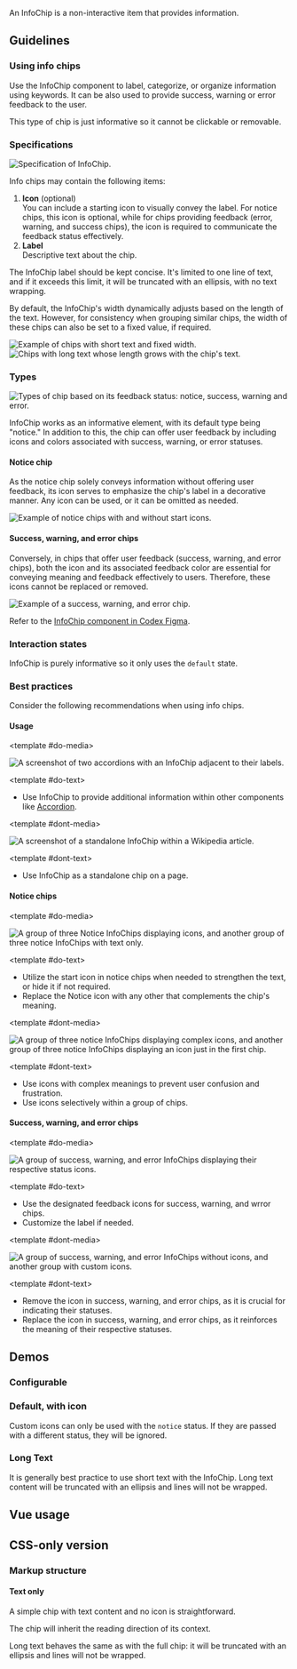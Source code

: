 <script setup>
import ChipWithIcon from '@/../component-demos/info-chip/examples/ChipWithIcon.vue';
import ChipWithLongText from '@/../component-demos/info-chip/examples/ChipWithLongText.vue';
import { CdxInfoChip } from '@wikimedia/codex';

const controlsConfig = [
	{
		name: 'icon',
		type: 'icon'
	},
	{
		name: 'status',
		type: 'radio',
		options: [ 'notice', 'warning', 'error', 'success' ],
	},
	{
		name: 'default',
		type: 'slot',
		default: 'Info Chip'
	}
];
</script>

An InfoChip is a non-interactive item that provides information.

## Guidelines

### Using info chips
Use the InfoChip component to label, categorize, or organize information using keywords. It can be also used to provide success, warning or error feedback to the user.

This type of chip is just informative so it cannot be clickable or removable.

### Specifications
![Specification of InfoChip.](../../assets/components/info-chip-specifications.svg)

Info chips may contain the following items:
1. **Icon** (optional)<br>You can include a starting icon to visually convey the label. For notice chips, this icon is optional, while for chips providing feedback (error, warning, and success chips), the icon is required to communicate the feedback status effectively.
2. **Label**<br>Descriptive text about the chip.

The InfoChip label should be kept concise. It's limited to one line of text, and if it exceeds this limit, it will be truncated with an ellipsis, with no text wrapping.

By default, the InfoChip's width dynamically adjusts based on the length of the text. However, for consistency when grouping similar chips, the width of these chips can also be set to a fixed value, if required.

<div class="cdx-docs-grid cdx-docs-grid-columns-2">
    <img src="../../assets/components/info-chip-specifications-length.svg" alt="Example of chips with short text and fixed width.">
    <img src="../../assets/components/info-chip-specifications-fixed-width.svg" alt="Chips with long text whose length grows with the chip's text.">
</div>

### Types

![Types of chip based on its feedback status: notice, success, warning and error.](../../assets/components/info-chip-types.svg)

InfoChip works as an informative element, with its default type being "notice." In addition to this, the chip can offer user feedback by including icons and colors associated with success, warning, or error statuses.

#### Notice chip
As the notice chip solely conveys information without offering user feedback, its icon serves to emphasize the chip's label in a decorative manner. Any icon can be used, or it can be omitted as needed.

![Example of notice chips with and without start icons.](../../assets/components/info-chip-types-notice.svg)

#### Success, warning, and error chips
Conversely, in chips that offer user feedback (success, warning, and error chips), both the icon and its associated feedback color are essential for conveying meaning and feedback effectively to users. Therefore, these icons cannot be replaced or removed.

![Example of a success, warning, and error chip.](../../assets/components/info-chip-types-feedback.svg)

Refer to the [InfoChip component in Codex Figma](https://www.figma.com/file/KoDuJMadWBXtsOtzGS4134/%E2%9D%96-Codex-components?type=design&node-id=8952-74698&mode=design&t=2O0ceqiRfqCtnidq-11).

### Interaction states
InfoChip is purely informative so it only uses the `default` state.

### Best practices

Consider the following recommendations when using info chips.

#### Usage

<cdx-demo-rules>

<template #do-media>

![A screenshot of two accordions with an InfoChip adjacent to their labels.](../../assets/components/info-chip-practices-usage-do.svg)

</template>

<template #do-text>

- Use InfoChip to provide additional information within other components like [Accordion](./accordion.md).

</template>

<template #dont-media>

![A screenshot of a standalone InfoChip within a Wikipedia article.](../../assets/components/info-chip-practices-usage-dont.svg)

</template>

<template #dont-text>

- Use InfoChip as a standalone chip on a page.

</template>

</cdx-demo-rules>

#### Notice chips

<cdx-demo-rules>

<template #do-media>

![A group of three Notice InfoChips displaying icons, and another group of three notice InfoChips with text only.](../../assets/components/info-chip-practices-icon-notice-do.svg)

</template>

<template #do-text>

- Utilize the start icon in notice chips when needed to strengthen the text, or hide it if not required.
- Replace the Notice icon with any other that complements the chip's meaning.

</template>

<template #dont-media>

![A group of three notice InfoChips displaying complex icons, and another group of three notice InfoChips displaying an icon just in the first chip.](../../assets/components/info-chip-practices-icon-notice-dont.svg)

</template>

<template #dont-text>

- Use icons with complex meanings to prevent user confusion and frustration.
- Use icons selectively within a group of chips.

</template>

</cdx-demo-rules>

#### Success, warning, and error chips

<cdx-demo-rules>

<template #do-media>

![A group of success, warning, and error InfoChips displaying their respective status icons.](../../assets/components/info-chip-practices-icon-feedback-do.svg)

</template>

<template #do-text>

- Use the designated feedback icons for success, warning, and wrror chips.
- Customize the label if needed.

</template>

<template #dont-media>

![A group of success, warning, and error InfoChips without icons, and another group with custom icons.](../../assets/components/info-chip-practices-icon-feedback-dont.svg)

</template>

<template #dont-text>

- Remove the icon in success, warning, and error chips, as it is crucial for indicating their statuses.
- Replace the icon in success, warning, and error chips, as it reinforces the meaning of their respective statuses.

</template>

</cdx-demo-rules>

## Demos

### Configurable

<cdx-demo-wrapper :controls-config="controlsConfig" :show-generated-code="true">

<template v-slot:demo="{ propValues, slotValues }" :show-generated-code="true">
	<cdx-info-chip v-bind="propValues">
		{{ slotValues.default }}
	</cdx-info-chip>
</template>

</cdx-demo-wrapper>

### Default, with icon
Custom icons can only be used with the `notice` status. If they are passed with
a different status, they will be ignored.

<cdx-demo-wrapper>
<template v-slot:demo>
	<chip-with-icon />
</template>

<template v-slot:code>

:::code-group

<<< @/../component-demos/info-chip/examples/ChipWithIcon.vue [NPM]

<<< @/../component-demos/info-chip/examples-mw/ChipWithIcon.vue [MediaWiki]

:::

</template>
</cdx-demo-wrapper>

### Long Text
It is generally best practice to use short text with the InfoChip. Long text
content will be truncated with an ellipsis and lines will not be wrapped.

<cdx-demo-wrapper>
<template v-slot:demo>
	<chip-with-long-text />
</template>

<template v-slot:code>

:::code-group

<<< @/../component-demos/info-chip/examples/ChipWithLongText.vue [NPM]

<<< @/../component-demos/info-chip/examples-mw/ChipWithLongText.vue [MediaWiki]

:::

</template>
</cdx-demo-wrapper>

## Vue usage

## CSS-only version

### Markup structure

#### Text only

A simple chip with text content and no icon is straightforward.

<cdx-demo-wrapper>
<template v-slot:demo>
	<!-- Outer element is a <div>. -->
	<div class="cdx-info-chip">
		<!-- Text element. -->
		<span class="cdx-info-chip--text">
			<!-- Chip text -->
			Info Chip
		</span>
    </div>
</template>
<template v-slot:code>

```html
	<!-- Outer element is a <div>. -->
	<div class="cdx-info-chip">
		<!-- Text element. -->
		<span class="cdx-info-chip--text">
			<!-- Chip text -->
			Info Chip
		</span>
    </div>
```
</template>
</cdx-demo-wrapper>

The chip will inherit the reading direction of its context.

<cdx-demo-wrapper>
<template v-slot:demo>
	<!-- Establish a right-to-left reading context -->
	<div dir="rtl">
		<!-- Outer element is a <div>. -->
		<div class="cdx-info-chip">
			<!-- Text element. -->
			<span class="cdx-info-chip--text">
				<!-- Chip text -->
				Right-to-left Chip
			</span>
		</div>
	</div>
</template>
<template v-slot:code>

```html
	<!-- Establish a right-to-left reading context -->
	<div dir="rtl">
		<!-- Outer element is a <div>. -->
		<div class="cdx-info-chip">
			<!-- Text element. -->
			<span class="cdx-info-chip--text">
				<!-- Chip text -->
				Right-to-left Chip
			</span>
		</div>
	</div>
```
</template>
</cdx-demo-wrapper>

Long text behaves the same as with the full chip: it will be
truncated with an ellipsis and lines will not be wrapped.
<cdx-demo-wrapper>
<template v-slot:demo>
	<!-- Outer element is a <div>. -->
	<div class="cdx-info-chip">
		<!-- Text element. -->
		<span class="cdx-info-chip--text">
			<!-- Chip text -->
			This is really really really really really
			really really really really really really
			really really really really really really
			really really really really really really
			long text
		</span>
    </div>
</template>
<template v-slot:code>

```html
	<!-- Outer element is a <div>. -->
	<div class="cdx-info-chip">
		<!-- Text element. -->
		<span class="cdx-info-chip--text">
			<!-- Chip text -->
			This is really really really really really
			really really really really really really
			really really really really really really
			really really really really really really
			long text
		</span>
    </div>
```
</template>
</cdx-demo-wrapper>
